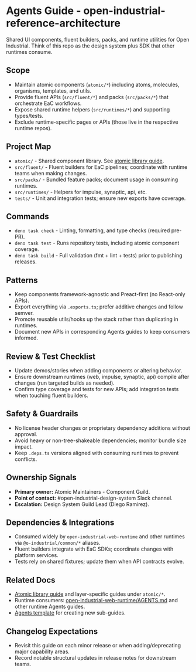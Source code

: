 # Agents Guide - open-industrial-reference-architecture

Shared UI components, fluent builders, packs, and runtime utilities for Open Industrial. Think of this repo as the design system plus SDK that other runtimes consume.

## Scope
- Maintain atomic components (`atomic/*`) including atoms, molecules, organisms, templates, and utils.
- Provide fluent APIs (`src/fluent/*`) and packs (`src/packs/*`) that orchestrate EaC workflows.
- Expose shared runtime helpers (`src/runtimes/*`) and supporting types/tests.
- Exclude runtime-specific pages or APIs (those live in the respective runtime repos).

## Project Map
- `atomic/` - Shared component library. See [atomic library guide](atomic/Agents.md).
- `src/fluent/` - Fluent builders for EaC pipelines; coordinate with runtime teams when making changes.
- `src/packs/` - Bundled feature packs; document usage in consuming runtimes.
- `src/runtimes/` - Helpers for impulse, synaptic, api, etc.
- `tests/` - Unit and integration tests; ensure new exports have coverage.

## Commands
- `deno task check` - Linting, formatting, and type checks (required pre-PR).
- `deno task test` - Runs repository tests, including atomic component coverage.
- `deno task build` - Full validation (fmt + lint + tests) prior to publishing releases.

## Patterns
- Keep components framework-agnostic and Preact-first (no React-only APIs).
- Export everything via `.exports.ts`; prefer additive changes and follow semver.
- Promote reusable utils/hooks up the stack rather than duplicating in runtimes.
- Document new APIs in corresponding Agents guides to keep consumers informed.

## Review & Test Checklist
- Update demos/stories when adding components or altering behavior.
- Ensure downstream runtimes (web, impulse, synaptic, api) compile after changes (run targeted builds as needed).
- Confirm type coverage and tests for new APIs; add integration tests when touching fluent builders.

## Safety & Guardrails
- No license header changes or proprietary dependency additions without approval.
- Avoid heavy or non-tree-shakeable dependencies; monitor bundle size impact.
- Keep `.deps.ts` versions aligned with consuming runtimes to prevent conflicts.

## Ownership Signals
- **Primary owner:** Atomic Maintainers - Component Guild.
- **Point of contact:** #open-industrial-design-system Slack channel.
- **Escalation:** Design System Guild Lead (Diego Ramirez).

## Dependencies & Integrations
- Consumed widely by `open-industrial-web-runtime` and other runtimes via `@o-industrial/common/*` aliases.
- Fluent builders integrate with EaC SDKs; coordinate changes with platform services.
- Tests rely on shared fixtures; update them when API contracts evolve.

## Related Docs
- [Atomic library guide](atomic/Agents.md) and layer-specific guides under `atomic/*`.
- Runtime consumers: [open-industrial-web-runtime/AGENTS.md](../open-industrial-web-runtime/AGENTS.md) and other runtime Agents guides.
- [Agents template](../Agents.template.md) for creating new sub-guides.

## Changelog Expectations
- Revisit this guide on each minor release or when adding/deprecating major capability areas.
- Record notable structural updates in release notes for downstream teams.
